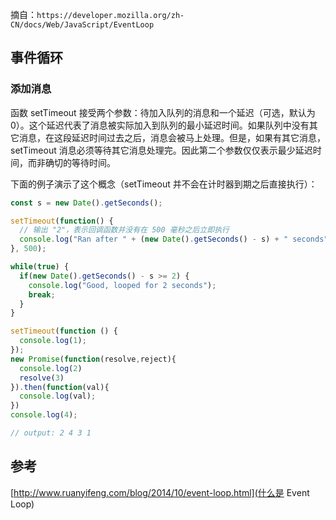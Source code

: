 摘自：`https://developer.mozilla.org/zh-CN/docs/Web/JavaScript/EventLoop`

## 事件循环
### 添加消息

函数 setTimeout 接受两个参数：待加入队列的消息和一个延迟（可选，默认为 0）。这个延迟代表了消息被实际加入到队列的最小延迟时间。如果队列中没有其它消息，在这段延迟时间过去之后，消息会被马上处理。但是，如果有其它消息，setTimeout 消息必须等待其它消息处理完。因此第二个参数仅仅表示最少延迟时间，而非确切的等待时间。

下面的例子演示了这个概念（setTimeout 并不会在计时器到期之后直接执行）：

```js
const s = new Date().getSeconds();

setTimeout(function() {
  // 输出 "2"，表示回调函数并没有在 500 毫秒之后立即执行
  console.log("Ran after " + (new Date().getSeconds() - s) + " seconds");
}, 500);

while(true) {
  if(new Date().getSeconds() - s >= 2) {
    console.log("Good, looped for 2 seconds");
    break;
  }
}
```

```js
setTimeout(function () {
  console.log(1);
});
new Promise(function(resolve,reject){
  console.log(2)
  resolve(3)
}).then(function(val){
  console.log(val);
})
console.log(4);

// output: 2 4 3 1
```

## 参考
[http://www.ruanyifeng.com/blog/2014/10/event-loop.html](什么是 Event Loop)